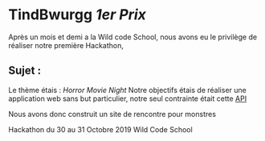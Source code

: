 # TindBwurgg _1er Prix_
Après un mois et demi a la Wild code School, nous avons eu le privilège de réaliser notre première Hackathon,

## Sujet : 
Le thème étais  : _Horror Movie Night_
Notre objectifs étais de réaliser une application web sans but particulier,
notre seul contrainte était cette [API](https://hackathon-wild-hackoween.herokuapp.com/)

Nous avons donc construit un site de rencontre pour monstres

Hackathon du 30 au 31 Octobre 2019 Wild Code School
